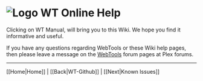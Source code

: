 # ![Logo](https://github.com/ukdtom/WebTools.bundle/blob/master/Wiki/WebTools/Logos/WebTools-48x48.png) WT Online Help 

Clicking on WT Manual, will bring you to this Wiki. We hope you find it informative and useful.

If you have any questions regarding WebTools or these Wiki help pages, then please leave a message on the [WebTools](https://forums.plex.tv/discussion/288191) forum pages at Plex forums.

***

[[Home|Home]] | [[Back|WT-Github]] | [[Next|Known Issues]]